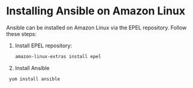 # Installing Ansible on Amazon Linux

Ansible can be installed on Amazon Linux via the EPEL repository. Follow these steps:

1. Install EPEL repository:
   ```bash
   amazon-linux-extras install epel

2. Install Ansible
 ```bash
  yum install ansible
